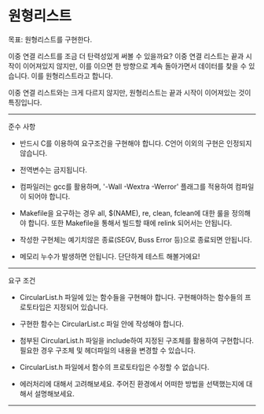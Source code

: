 # 원형리스트

목표: 원형리스트를 구현한다.

이중 연결 리스트를 조금 더 탄력성있게 써볼 수 있을까요? 이중 연결 리스트는 끝과 시작이 이어져있지 않지만, 이를 이으면 한 방향으로 계속 돌아가면서 데이터를 찾을 수 있습니다. 이를 원형리스트라고 합니다.

이중 연결 리스트와는 크게 다르지 않지만, 원형리스트는 끝과 시작이 이어져있는 것이 특징입니다. 

***

준수 사항

- 반드시 C를 이용하여 요구조건을 구현해야 합니다. C언어 이외의 구현은 인정되지 않습니다.

- 전역변수는 금지됩니다.

- 컴파일러는 gcc를 활용하며, '-Wall -Wextra -Werror' 플래그를 적용하여 컴파일이 되어야 합니다.

- Makefile을 요구하는 경우 all, $(NAME), re, clean, fclean에 대한 룰을 정의해야 합니다. 또한 Makefile을 통해서 빌드할 때에 relink 되어서는 안됩니다.

- 작성한 구현체는 예기치않은 종료(SEGV, Buss Error 등)으로 종료되면 안됩니다.

- 메모리 누수가 발생하면 안됩니다. 단단하게 테스트 해볼거에요!

***

요구 조건

- CircularList.h 파일에 있는 함수들을 구현해야 합니다. 구현해야하는 함수들의 프로토타입은 지정되어 있습니다.

- 구현한 함수는 CircularList.c 파일 안에 작성해야 합니다.

- 첨부된 CircularList.h 파일을 include하여 지정된 구조체를 활용하여 구현합니다. 필요한 경우 구조체 및 헤더파일의 내용을 변경할 수 있습니다.

- CircularList.h 파일에서 함수의 프로토타입은 수정할 수 없습니다.

- 에러처리에 대해서 고려해보세요. 주어진 환경에서 어떠한 방법을 선택했는지에 대해서 설명해보세요.

***

